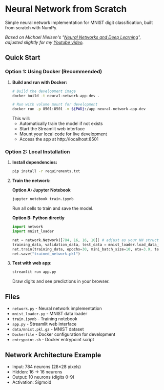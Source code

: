 # Neural Network from Scratch

Simple neural network implementation for MNIST digit classification, built from scratch with NumPy.

*Based on Michael Nielsen's "[Neural Networks and Deep Learning](http://neuralnetworksanddeeplearning.com/)", adjusted slightly for my [Youtube video](https://youtu.be/WLmY9icEOQk).*

## Quick Start

### Option 1: Using Docker (Recommended)

1. **Build and run with Docker:**
   ```bash
   # Build the development image
   docker build -t neural-network-app-dev .

   # Run with volume mount for development
   docker run -p 8501:8501 -v ${PWD}:/app neural-network-app-dev
   ```
   This will:
   - Automatically train the model if not exists
   - Start the Streamlit web interface
   - Mount your local code for live development
   - Access the app at http://localhost:8501

### Option 2: Local Installation

1. **Install dependencies:**
   ```bash
   pip install -r requirements.txt
   ```

2. **Train the network:**

   **Option A: Jupyter Notebook**
   ```bash
   jupyter notebook train.ipynb
   ```
   Run all cells to train and save the model.

   **Option B: Python directly**
   ```python
   import network
   import mnist_loader

   net = network.Network([784, 16, 16, 10]) # adjust as your NN structure
   training_data, validation_data, test_data = mnist_loader.load_data_wrapper()
   net.train(training_data, epochs=30, mini_batch_size=10, eta=3.0, test_data=test_data)
   net.save("trained_network.pkl")
   ```

3. **Test with web app:**
   ```bash
   streamlit run app.py
   ```
   Draw digits and see predictions in your browser.

## Files

- `network.py` - Neural network implementation
- `mnist_loader.py` - MNIST data loader
- `train.ipynb` - Training notebook
- `app.py` - Streamlit web interface
- `data/mnist.pkl.gz` - MNIST dataset
- `Dockerfile` - Docker configuration for development
- `entrypoint.sh` - Docker entrypoint script

## Network Architecture Example

- Input: 784 neurons (28×28 pixels)
- Hidden: 16 → 16 neurons
- Output: 10 neurons (digits 0-9)
- Activation: Sigmoid
